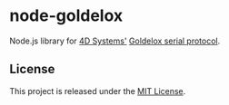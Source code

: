 ﻿# node-goldelox

Node.js library for [4D Systems'](https://4dsystems.com.au/) [Goldelox serial protocol](https://4dsystems.com.au/mwdownloads/download/link/id/145/).

## License

This project is released under the [MIT License](https://raw.github.com/morkai/node-goldelox/master/license.md).
